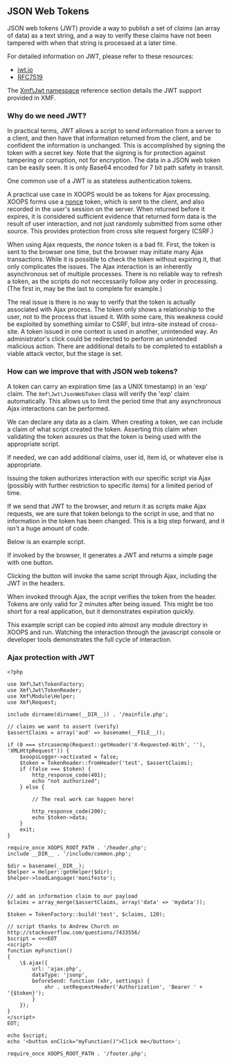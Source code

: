 ## JSON Web Tokens

JSON web tokens (JWT) provide a way to publish a set of *claims* (an array of data) as a text string,
and a way to verify these claims have not been tampered with when that string is processed at a
later time.

For detailed information on JWT, please refer to these resources:

* [jwt.io](https://jwt.io/)
* [RFC7519](https://tools.ietf.org/html/rfc7519)

The [Xmf\Jwt namespace](../jwt/README.md) reference section details the JWT support provided in XMF.

### Why do we need JWT?

In practical terms, JWT allows a script to send information from a server to a client, and then have
that information returned from the client, and be confident the information is unchanged. This is
accomplished by signing the token with a secret key. Note that the signing is for protection against
tampering or corruption, not for encryption. The data in a JSON web token can be easily seen. It
is only Base64 encoded for 7 bit path safety in transit.

One common use of a JWT is as stateless authentication tokens.

A practical use case in XOOPS would be as tokens for Ajax processing. XOOPS forms use a
[nonce](https://en.wikipedia.org/wiki/Cryptographic_nonce) token, which is sent to the client, and also
recorded in the user's session on the server. When returned before it expires, it is considered
sufficient evidence that returned form data is the result of user interaction, and not just randomly
submitted from some other source. This provides protection from cross site request forgery (CSRF.)

When using Ajax requests, the *nonce* token is a bad fit. First, the token is sent to the browser one
time, but the browser may initiate many Ajax transactions. While it is possible to check the token without
expiring it, that only complicates the issues. The Ajax interaction is an inherently asynchronous set
of multiple processes. There is no reliable way to refresh a token, as the scripts do not neccessarily
follow any order in processing. (The first in, may be the last to complete for example.)

The real issue is there is no way to verify that the token is actually associated with Ajax process.
The token only shows a relationship to the user, not to the process that issued it.
With some care, this weakness could be exploited by something similar to CSRF, but intra-site
instead of cross-site. A token issued in one context is used in another, unintended way. An administrator's
click could be redirected to perform an unintended malicious action. There are additional details to
be completed to establish a viable attack vector, but the stage is set.

### How can we improve that with JSON web tokens?

A token can carry an expiration time (as a UNIX timestamp) in an 'exp' claim. The `Xmf\Jwt\JsonWebToken`
class will verify the 'exp' claim automatically. This allows us to limit the period time that any
asynchronous Ajax interactions can be performed.

We can declare any data as a claim. When creating a token, we can include a claim of what script
created the token. Asserting this claim when validating the token assures us that the token is being
used with the appropriate script.

If needed, we can add additional claims, user id, item id, or whatever else is appropriate.

Issuing the token authorizes interaction with our specific script via Ajax (possibly with further
restriction to specific items) for a limited period of time.

If we send that JWT to the browser, and return it as scripts make Ajax requests, we are sure that token
belongs to the script in use, and that no information in the token has been changed. This is a big step
forward, and it isn't a huge amount of code.

Below is an example script.

If invoked by the browser, it generates a JWT and returns a simple page with one button.

Clicking the button will invoke the same script through Ajax, including the JWT in the headers.

When invoked through Ajax, the script verifies the token from the header. Tokens are only valid
for 2 minutes after being issued. This might be too short for a real application, but it demonstrates
expiration quickly.

This example script can be copied into almost any module directory in XOOPS and run. Watching the
interaction through the javascript console or developer tools demonstrates the full cycle of interaction.

### Ajax protection with JWT

```
<?php

use Xmf\Jwt\TokenFactory;
use Xmf\Jwt\TokenReader;
use Xmf\Module\Helper;
use Xmf\Request;

include dirname(dirname(__DIR__)) . '/mainfile.php';

// claims we want to assert (verify)
$assertClaims = array('aud' => basename(__FILE__));

if (0 === strcasecmp(Request::getHeader('X-Requested-With', ''), 'XMLHttpRequest')) {
    $xoopsLogger->activated = false;
    $token = TokenReader::fromHeader('test', $assertClaims);
    if (false === $token) {
        http_response_code(401);
        echo "not authorized";
    } else {

        // The real work can happen here!

        http_response_code(200);
        echo $token->data;
    }
    exit;
}

require_once XOOPS_ROOT_PATH . '/header.php';
include __DIR__ . '/include/common.php';

$dir = basename(__DIR__);
$helper = Helper::getHelper($dir);
$helper->loadLanguage('manifesto');


// add an information claim to our payload
$claims = array_merge($assertClaims, array('data' => 'mydata'));

$token = TokenFactory::build('test', $claims, 120);

// script thanks to Andrew Church on http://stackoverflow.com/questions/7433556/
$script = <<<EOT
<script>
function myFunction()
{
    \$.ajax({
        url: 'ajax.php',
        dataType: 'jsonp',
        beforeSend: function (xhr, settings) {
            xhr . setRequestHeader('Authorization', 'Bearer ' + '{$token}');
        }
    });
}
</script>
EOT;

echo $script;
echo '<button onClick="myFunction()">Click me</button>';

require_once XOOPS_ROOT_PATH . '/footer.php';
```
